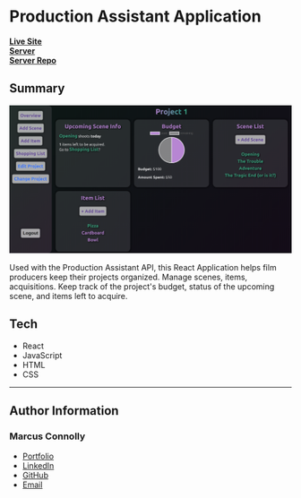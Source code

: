 # Production Assistant Application

**[Live Site](https://production-assistant.vercel.app/)**   
**[Server](https://production-assistant-server.herokuapp.com)**  
**[Server Repo](https://github.com/marcuses101/Production-Assistant-Server)**

## Summary

![application](./frontend-screen.png) 

Used with the Production Assistant API, this React Application helps film producers keep their projects organized. Manage scenes, items, acquisitions. Keep track of the project's budget, status of the upcoming scene, and items left to acquire. 

## Tech

- React
- JavaScript
- HTML
- CSS

---

## Author Information

### Marcus Connolly

- [Portfolio](https://marcus-connolly.com)
- [LinkedIn](www.linkedin.com/in/marcus-connolly-web)
- [GitHub](www.github.com/marcuses101)
- [Email](mailto:mnjconnolly@gmail.com)
